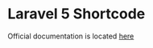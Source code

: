 Laravel 5 Shortcode
==============

Official documentation is located [here](https://github.com/pingpong-labs/docs/blob/2.2/shortcode.md)